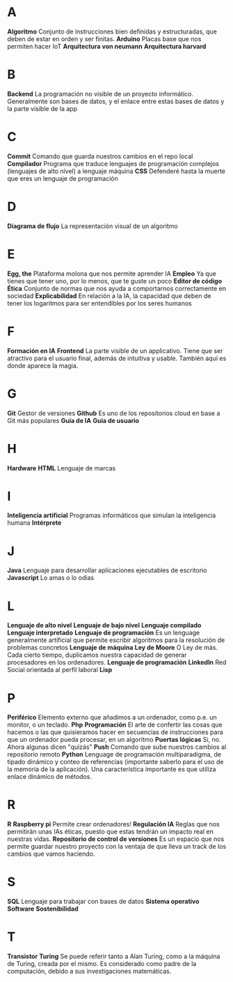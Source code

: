# A

**Algoritmo** Conjunto de instrucciones bien definidas y estructuradas, que deben de estar en orden y ser finitas.
**Arduino** Placas base que nos permiten hacer IoT
**Arquitectura von neumann**
**Arquitectura harvard**

# B

**Backend** La programación no visible de un proyecto informático. Generalmente son bases de datos, y el enlace entre estas bases de datos y la parte visible de la app

# C

**Commit** Comando que guarda nuestros cambios en el repo local
**Compilador** Programa que traduce lenguajes de programación complejos (lenguajes de alto nivel) a lenguaje máquina
**CSS** Defenderé hasta la muerte que eres un lenguaje de programación

# D

**Diagrama de flujo** La representación visual de un algoritmo

# E

**Egg, the** Plataforma molona que nos permite aprender IA
**Empleo** Ya que tienes que tener uno, por lo menos, que te guste un poco
**Editor de código**
**Ética** Conjunto de normas que nos ayuda a comportarnos correctamente en sociedad
**Explicabilidad** En relación a la IA, la capacidad que deben de tener los logaritmos para ser entendibles por los seres humanos

# F

**Formación en IA**
**Frontend** La parte visible de un applicativo. Tiene que ser atractivo para el usuario final, además de intuitiva y usable. También aquí es donde aparece la magia.

# G

**Git** Gestor de versiones
**Github** Es uno de los repositorios cloud en base a Git más populares
**Guía de IA**
**Guía de usuario**

# H

**Hardware**
**HTML** Lenguaje de marcas

# I

**Inteligencia artificial** Programas informáticos que simulan la inteligencia humana
**Intérprete**

# J

**Java** Lenguaje para desarrollar aplicaciones ejecutables de escritorio
**Javascript** Lo amas o lo odias

# L

**Lenguaje de alto nivel**
**Lenguaje de bajo nivel**
**Lenguaje compilado**
**Lenguaje interpretado**
**Lenguaje de programación** Es un lenguage generalmente artificial que permite escribir algoritmos para la resolución de problemas concretos
**Lenguaje de máquina**
**Ley de Moore** O Ley de más. Cada cierto tiempo, duplicamos nuestra capacidad de generar procesadores en los ordenadores.
**Lenguaje de programación**
**LinkedIn** Red Social orientada al perfil laboral
**Lisp**

# P

**Periférico** Elemento externo que añadimos a un ordenador, como p.e. un monitor, o un teclado.
**Php**
**Programación** El arte de confertir las cosas que hacemos o las que quisieramos hacer en secuencias de instrucciones para que un ordenador pueda procesar, en un algoritmo
**Puertas lógicas** Si, no. Ahora algunas dicen "quizás"
**Push** Comando que sube nuestros cambios al repositorio remoto
**Python** Lenguage de programación multiparadigma, de tipado dinámico y conteo de referencias (importante saberlo para el uso de la memoria de la aplicación). Una característica importante es que utiliza enlace dinámico de métodos.

# R

**R**
**Raspberry pi** Permite crear ordenadores!
**Regulación IA** Reglas que nos permitirán unas IAs éticas, puesto que estas tendrán un impacto real en nuestras vidas.
**Repositorio de control de versiones** Es un espacio que nos permite guardar nuestro proyecto con la ventaja de que lleva un track de los cambios que vamos haciendo.

# S

**SQL** Lenguaje para trabajar con bases de datos
**Sistema operativo**
**Software**
**Sostenibilidad**

# T

**Transistor**
**Turing** Se puede referir tanto a Alan Turing, como a la máquina de Turing, creada por el mismo. Es considerado como padre de la computación, debido a sus investigaciones matemáticas.
